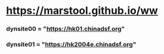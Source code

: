 # https://marstool.github.io/ww

### dynsite00 = "https://hk01.chinadsf.org"
### dynsite01 = "https://hk2004e.chinadsf.org"
